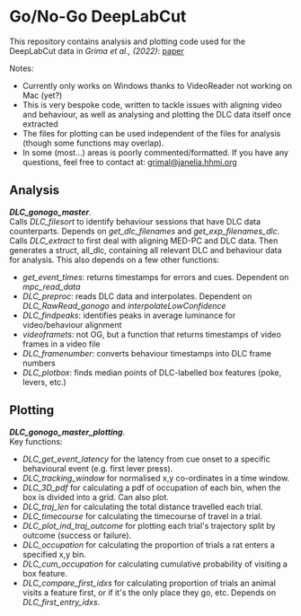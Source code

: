 # Go/No-Go DeepLabCut

This repository contains analysis and plotting code used for the DeepLabCut data in *Grima et al., (2022)*: [paper](https://www.nature.com/articles/s41386-022-01312-6)

Notes: 
- Currently only works on Windows thanks to VideoReader not working on Mac (yet?)
- This is very bespoke code, written to tackle issues with aligning video and behaviour, as well as analysing and plotting the DLC data itself once extracted
- The files for plotting can be used independent of the files for analysis (though some functions may overlap).
- In some (most...) areas is poorly commented/formatted. If you have any questions, feel free to contact at: grimal@janelia.hhmi.org 

## Analysis
***DLC_gonogo_master***.      
Calls *DLC_filesort* to identify behaviour sessions that have DLC data counterparts. Depends on *get_dlc_filenames* and *get_exp_filenames_dlc*.  
Calls *DLC_extract* to first deal with aligning MED-PC and DLC data. Then generates a struct, all_dlc, containing all relevant DLC and behaviour data for analysis. This also depends on a few other functions:   
  - *get_event_times*:    returns timestamps for errors and cues. Dependent on *mpc_read_data*
  - *DLC_preproc*:        reads DLC data and interpolates. Dependent on *DLC_RawRead_gonogo* and *interpolateLowConfidence*
  - *DLC_findpeaks*:      identifies peaks in average luminance for video/behaviour alignment 
  - *videoframets*:       not OG, but a function that returns timestamps of video frames in a video file
  - *DLC_framenumber*:    converts behaviour timestamps into DLC frame numbers 
  - *DLC_plotbox*:        finds median points of DLC-labelled box features (poke, levers, etc.)
  
## Plotting
***DLC_gonogo_master_plotting***.   
Key functions:  
- *DLC_get_event_latency* for the latency from cue onset to a specific behavioural event (e.g. first lever press).
- *DLC_tracking_window* for normalised x,y co-ordinates in a time window.
- *DLC_3D_pdf* for calculating a pdf of occupation of each bin, when the box is divided into a grid. Can also plot.
- *DLC_traj_len* for calculating the total distance travelled each trial.
- *DLC_timecourse* for calculating the timecourse of travel in a trial.
- *DLC_plot_ind_traj_outcome* for plotting each trial's trajectory split by outcome (success or failure).
- *DLC_occupation* for calculating the proportion of trials a rat enters a specified x,y bin. 
- *DLC_cum_occupation* for calculating cumulative probability of visiting a box feature. 
- *DLC_compare_first_idxs* for calculating proportion of trials an animal visits a feature first, or if it's the only place they go, etc. Depends on *DLC_first_entry_idxs*. 














